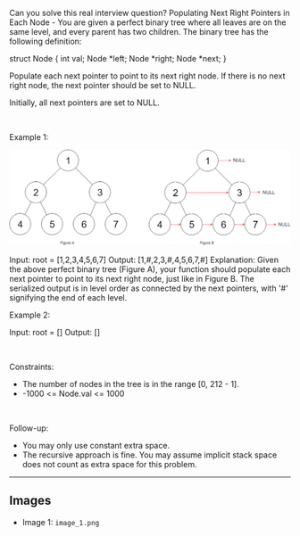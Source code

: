 Can you solve this real interview question? Populating Next Right Pointers in Each Node - You are given a perfect binary tree where all leaves are on the same level, and every parent has two children. The binary tree has the following definition:


struct Node {
  int val;
  Node *left;
  Node *right;
  Node *next;
}


Populate each next pointer to point to its next right node. If there is no next right node, the next pointer should be set to NULL.

Initially, all next pointers are set to NULL.

 

Example 1:

![Example 1](./image_1.png)


Input: root = [1,2,3,4,5,6,7]
Output: [1,#,2,3,#,4,5,6,7,#]
Explanation: Given the above perfect binary tree (Figure A), your function should populate each next pointer to point to its next right node, just like in Figure B. The serialized output is in level order as connected by the next pointers, with '#' signifying the end of each level.


Example 2:


Input: root = []
Output: []


 

Constraints:

 * The number of nodes in the tree is in the range [0, 212 - 1].
 * -1000 <= Node.val <= 1000

 

Follow-up:

 * You may only use constant extra space.
 * The recursive approach is fine. You may assume implicit stack space does not count as extra space for this problem.

---

## Images

- Image 1: `image_1.png`
